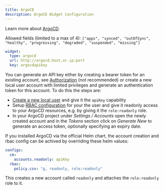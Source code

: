 ```yaml
---
title: ArgoCD
description: ArgoCD Widget Configuration
---
```


Learn more about [ArgoCD](https://argo-cd.readthedocs.io/en/stable/).

Allowed fields (limited to a max of 4): `["apps", "synced", "outOfSync", "healthy", "progressing", "degraded", "suspended", "missing"]`

```yaml
widget:
  type: argocd
  url: http://argocd.host.or.ip:port
  key: argocdapikey
```

You can generate an API key either by creating a bearer token for an existing account, see [Authorization](https://argo-cd.readthedocs.io/en/latest/developer-guide/api-docs/#authorization) (not recommended) or create a new local user account with limited privileges and generate an authentication token for this account. To do this the steps are:

- [Create a new local user](https://argo-cd.readthedocs.io/en/stable/operator-manual/user-management/#create-new-user) and give it the `apiKey` capability
- Setup [RBAC configuration](https://argo-cd.readthedocs.io/en/stable/operator-manual/rbac/#rbac-configuration) for your the user and give it readonly access to your ArgoCD resources, e.g. by giving it the `role:readonly` role.
- In your ArgoCD project under _Settings / Accounts_ open the newly created account and in the _Tokens_ section click on _Generate New_ to generate an access token, optionally specifying an expiry date.

If you installed ArgoCD via the official Helm chart, the account creation and rbac config can be achived by overriding these helm values:

```yaml
configs:
  cm:
    accounts.readonly: apiKey
  rbac:
    policy.csv: "g, readonly, role:readonly"
```

This creates a new account called `readonly` and attaches the `role:readonly` role to it.
